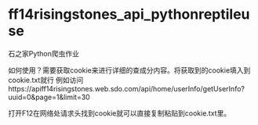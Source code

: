 # ff14risingstones_api_pythonreptileuse
石之家Python爬虫作业

如何使用？需要获取cookie来进行详细的查成分内容。将获取到的cookie填入到cookie.txt就行
例如访问https://apiff14risingstones.web.sdo.com/api/home/userInfo/getUserInfo?uuid=0&page=1&limit=30

打开F12在网络处请求头找到cookie就可以直接复制粘贴到cookie.txt里。
